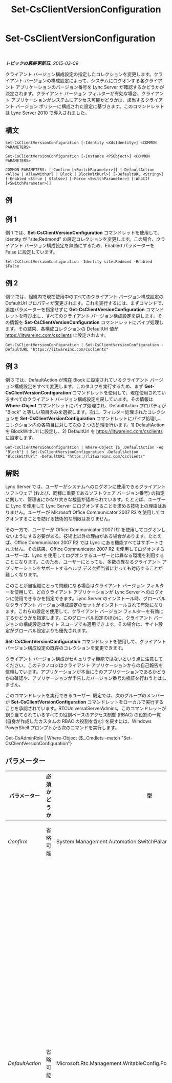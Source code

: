 ﻿---
title: Set-CsClientVersionConfiguration
TOCTitle: Set-CsClientVersionConfiguration
ms:assetid: 7cd2e86f-2d31-4db2-9d0f-f1418fd4aba2
ms:mtpsurl: https://technet.microsoft.com/ja-jp/library/Gg398623(v=OCS.15)
ms:contentKeyID: 48272633
ms.date: 05/19/2016
mtps_version: v=OCS.15
ms.translationtype: HT
---

# Set-CsClientVersionConfiguration

 

_**トピックの最終更新日:** 2015-03-09_

クライアント バージョン構成設定の指定したコレクションを変更します。クライアント バージョンの構成設定によって、システムにログオンする各クライアント アプリケーションのバージョン番号を Lync Server が確認するかどうかが決定されます。クライアント バージョン フィルターが有効な場合、クライアント アプリケーションがシステムにアクセス可能かどうかは、該当するクライアント バージョン ポリシーに構成された設定に基づきます。このコマンドレットは Lync Server 2010 で導入されました。

## 構文

    Set-CsClientVersionConfiguration [-Identity <XdsIdentity>] <COMMON PARAMETERS>

    Set-CsClientVersionConfiguration [-Instance <PSObject>] <COMMON PARAMETERS>

    COMMON PARAMETERS: [-Confirm [<SwitchParameter>]] [-DefaultAction <Allow | AllowWithUrl | Block | BlockWithUrl>] [-DefaultURL <String>] [-Enabled <$true | $false>] [-Force <SwitchParameter>] [-WhatIf [<SwitchParameter>]]

## 例

## 例 1

例 1 では、**Set-CsClientVersionConfiguration** コマンドレットを使用して、Identity が "site:Redmond" の設定コレクションを変更します。この場合、クライアント バージョン構成設定を無効にするため、Enabled パラメーターを False に設定しています。

    Set-CsClientVersionConfiguration -Identity site:Redmond -Enabled $False

## 例 2

例 2 では、組織内で現在使用中のすべてのクライアント バージョン構成設定の DefaultUrl プロパティが変更されます。これを実行するには、まずコマンドで、追加パラメーターを指定せずに **Get-CsClientVersionConfiguration** コマンドレットを呼び出し、すべてのクライアント バージョン構成設定を戻します。その情報を **Set-CsClientVersionConfiguration** コマンドレットにパイプ処理します。その結果、各構成コレクションの DefaultUrl 値が https://litwareinc.com/csclients に設定されます。

    Get-CsClientVersionConfiguration | Set-CsClientVersionConfiguration -DefaultURL "https://litwareinc.com/csclients"

## 例 3

例 3 では、DefaultAction が現在 Block に設定されているクライアント バージョン構成設定をすべて変更します。このタスクを実行するため、まず **Get-CsClientVersionConfiguration** コマンドレットを使用して、現在使用されているすべてのクライアント バージョン構成設定を戻しています。その情報は **Where-Object** コマンドレットにパイプ処理され、DefaultAction プロパティが "Block" と等しい項目のみを選択します。次に、フィルター処理されたコレクションを **Set-CsClientVersionConfiguration** コマンドレットにパイプ処理し、コレクション内の各項目に対して次の 2 つの処理を行います。1) DefaultAction を BlockWithUrl に設定し、2) DefaultUrl を https://litwareinc.com/csclients に設定します。

    Get-CsClientVersionConfiguration | Where-Object {$_.DefaultAction -eq "Block"} | Set-CsClientVersionConfiguration -DefaultAction "BlockWithUrl" -DefaultURL "https://litwareinc.com/csclients"

## 解説

Lync Server では、ユーザーがシステムへのログオンに使用できるクライアント ソフトウェア (および、同様に重要であるソフトウェア バージョン番号) の指定に関して、管理者にかなり大きな裁量が認められています。たとえば、ユーザーに Lync を使用して Lync Server にログオンすることを求める技術上の理由はありません。ユーザーが Microsoft Office Communicator 2007 R2 を使用してログオンすることを妨げる技術的な制限はありません。

その一方で、ユーザーが Office Communicator 2007 R2 を使用してログオンしないようにする必要がある、技術上以外の理由がある場合があります。たとえば、Office Communicator 2007 R2 では Lync にある機能すべてはサポートされません。その結果、Office Communicator 2007 R2 を使用してログオンするユーザーは、Lync を使用してログオンするユーザーとは異なる環境を利用することになります。このため、ユーザーにとっても、多数の異なるクライアント アプリケーションをサポートするヘルプ デスク担当者にとっても対応することが難しくなります。

このことが自組織にとって問題になる場合はクライアント バージョン フィルターを使用して、どのクライアント アプリケーションが Lync Server へのログオンに使用できるかを指定できます。Lync Server のインストール時、グローバルなクライアント バージョン構成設定のセットがインストールされて有効になります。これらの設定を使用して、クライアント バージョン フィルターを有効にするかどうかを指定します。このグローバル設定のほかに、クライアント バージョンの構成設定はサイト スコープでも適用できます。その場合は、サイト設定がグローバル設定よりも優先されます。

**Set-CsClientVersionConfiguration** コマンドレットを使用して、クライアント バージョン構成設定の既存のコレクションを変更できます。

クライアント バージョン構成がセキュリティ機能ではないという点に注意してください。このテクノロジはクライアント アプリケーションからの自己報告を信頼しています。アプリケーションが本当にそのアプリケーションであるかどうかの確認や、アプリケーションが申告したバージョン番号の検証を行おうとはしません。

このコマンドレットを実行できるユーザー: 既定では、次のグループのメンバーが **Set-CsClientVersionConfiguration** コマンドレットをローカルで実行することを承認されています。RTCUniversalServerAdmins。このコマンドレットが割り当てられているすべての役割ベースのアクセス制御 (RBAC) の役割の一覧 (自身が作成したカスタムの RBAC の役割を含む) を戻すには、Windows PowerShell プロンプトから次のコマンドを実行します。

Get-CsAdminRole | Where-Object {$\_.Cmdlets –match "Set-CsClientVersionConfiguration"}

## パラメーター


<table>
<colgroup>
<col style="width: 25%" />
<col style="width: 25%" />
<col style="width: 25%" />
<col style="width: 25%" />
</colgroup>
<thead>
<tr class="header">
<th>パラメーター</th>
<th>必須かどうか</th>
<th>型</th>
<th>説明</th>
</tr>
</thead>
<tbody>
<tr class="odd">
<td><p><em>Confirm</em></p></td>
<td><p>省略可能</p></td>
<td><p>System.Management.Automation.SwitchParameter</p></td>
<td><p>コマンドの実行前に確認メッセージが表示されます。</p></td>
</tr>
<tr class="even">
<td><p><em>DefaultAction</em></p></td>
<td><p>省略可能</p></td>
<td><p>Microsoft.Rtc.Management.WritableConfig.Policy.ClientVersion.DefaultAction</p></td>
<td><p>対象のクライアント バージョン ポリシー内に見つからないバージョン番号のクライアント アプリケーションから、ユーザーがログオンしようとした場合に、実行されるアクションを示します。DefaultAction は、以下に示すいずれかの値に設定されます。</p>
<p>Allow。クライアント アプリケーションのログオンを許可します。</p>
<p>AllowWithUrl。クライアント アプリケーションのログオンを許可します。また、承認されたクライアント アプリケーションをユーザーがダウンロードすることができる Web ページの URL が記載されたメッセージ ボックスが、ユーザーに対して表示されます。この Web ページの URL は、DefaultUrl プロパティの値として指定する必要があります。</p>
<p>Block。クライアント アプリケーションはログオンできません。</p>
<p>BlockWithUrl。クライアント アプリケーションはログオンできません。ただし、&quot;アクセス拒否&quot; のメッセージ ボックスをユーザーに表示します。このメッセージ ボックスには、承認されたクライアント アプリケーションをユーザーがダウンロードできる Web ページの URL が記載されています。この Web ページの URL は、DefaultUrl プロパティの値として指定する必要があります。</p>
<p>Enabled プロパティが False に設定されている場合、このプロパティは無視されます。Enabled プロパティが False に設定されている場合、クライアント バージョン フィルターは種類を問わず実行されません。</p></td>
</tr>
<tr class="odd">
<td><p><em>DefaultURL</em></p></td>
<td><p>省略可能</p></td>
<td><p>System.String</p></td>
<td><p>承認されたクライアント アプリケーションをユーザーがダウンロードできる Web ページの URL を指定します。この URL が指定されており、DefaultAction が BlockWithURL に設定されている場合、サポートされていないクライアント アプリケーションからログオンしようとすると、この URL が &quot;アクセスが拒否されました&quot; メッセージ ボックスに表示されます。</p></td>
</tr>
<tr class="even">
<td><p><em>Enabled</em></p></td>
<td><p>省略可能</p></td>
<td><p>System.Boolean</p></td>
<td><p>クライアント バージョン フィルター処理を有効にするか無効にするかを指定します。Enabled プロパティが True の場合、ログオンしようとしている各クライアント アプリケーションのバージョン番号がサーバーでチェックされ、該当するクライアント バージョン ポリシーに基づいてアクセスが許可または拒否されます。Enabled プロパティが False の場合、ログオン機能を備えたすべてのクライアント アプリケーションのログオンを許可します。</p></td>
</tr>
<tr class="odd">
<td><p><em>Force</em></p></td>
<td><p>省略可能</p></td>
<td><p>System.Management.Automation.SwitchParameter</p></td>
<td><p>コマンド実行中に発生する可能性のある、致命的ではないすべてのエラー メッセージを表示しないようにします。</p></td>
</tr>
<tr class="even">
<td><p><em>Identity</em></p></td>
<td><p>省略可能</p></td>
<td><p>Microsoft.Rtc.Management.Xds.XdsIdentity</p></td>
<td><p>変更するクライアント バージョン構成設定の一意の識別子を表します。グローバル設定を変更するには、次のような構文を使用します。-Identity global。サイト スコープに割り当てられた設定を変更するには、次のような構文を使用します。&quot;site:Redmond&quot;。</p>
<p>このパラメーターが含まれない場合は、<strong>Set-CsClientVersionConfiguration</strong> コマンドレットがグローバル設定を自動的に構成します。</p></td>
</tr>
<tr class="odd">
<td><p><em>Instance</em></p></td>
<td><p>省略可能</p></td>
<td><p>ClientVersionPolicy オブジェクト</p></td>
<td><p>個々のパラメーター値を設定せずに、コマンドレットにオブジェクトへの参照を渡せます。</p></td>
</tr>
<tr class="even">
<td><p><em>WhatIf</em></p></td>
<td><p>省略可能</p></td>
<td><p>System.Management.Automation.SwitchParameter</p></td>
<td><p>実際にコマンドを実行しなくてもコマンドの実行結果がわかります。</p></td>
</tr>
</tbody>
</table>


## 入力の種類

Microsoft.Rtc.Management.WritableConfig.Policy.ClientVersion.ClientVersionConfiguration オブジェクト。**Set-CsClientVersionConfiguration** コマンドレットは、パイプライン処理されたクライアント バージョン構成オブジェクトのインスタンスを受け入れます。

## 戻り値の種類

**Set-CsClientVersionConfiguration** コマンドレットは、値またはオブジェクトを戻しません。代わりに、Microsoft.Rtc.Management.WritableConfig.Policy.ClientVersion.ClientVersionConfiguration オブジェクトのインスタンスを構成します。

## 関連項目

#### その他のリソース

[Get-CsClientVersionConfiguration](get-csclientversionconfiguration.md)  
[New-CsClientVersionConfiguration](new-csclientversionconfiguration.md)  
[Remove-CsClientVersionConfiguration](remove-csclientversionconfiguration.md)

